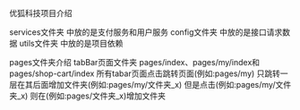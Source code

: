 优狐科技项目介绍

services文件夹 中放的是支付服务和用户服务
config文件夹 中放的是接口请求数据
utils文件夹 中放的是项目依赖


pages文件夹介绍
  tabBar页面文件夹 pages/index、pages/my/index和pages/shop-cart/index
  所有tabar页面点击跳转页面(例如:pages/my)
      只跳转一层在其后面增加文件夹(例如:pages/my/文件夹_x)
      但是点击(例如:pages/my/文件夹_x)
      则在(例如:pages/文件夹_x)增加文件夹